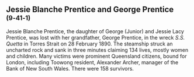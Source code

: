 ## Jessie Blanche Prentice and George Prentice <small>(9‑41‑1)</small>

Jessie Blanche Prentice, the daughter of George (Junior) and Jessie Lacy Prentice, was lost with her grandfather, George Prentice, in the wreck *S.S. Quetta* in Torres Strait on 28 February 1890. The steamship struck an uncharted rock and sank in three minutes claiming 134 lives, mostly women and children. Many victims were prominent Queensland citizens, bound for London, including Toowong resident, Alexander Archer, manager of the Bank of New South Wales. There were 158 survivors.

